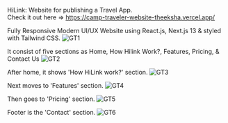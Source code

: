 HiLink: Website for publishing a Travel App.</br>
Check it out here => https://camp-traveler-website-theeksha.vercel.app/ </br>

Fully Responsive Modern UI/UX Website using React.js, Next.js 13 & styled with Tailwind CSS.
![GT1](https://github.com/user-attachments/assets/1fc45f1d-ba76-47e2-8035-8a7185ea3df2)

It consist of five sections as Home, How Hilink Work?, Features, Pricing, & Contact Us
![GT2](https://github.com/user-attachments/assets/d6c7ad65-56af-49dc-8194-4a2e46cd4886)

After home, it shows 'How HiLink work?' section.
![GT3](https://github.com/user-attachments/assets/4ca6f90a-580f-4a03-98c1-b1b410423fae)

Next moves to 'Features' section.
![GT4](https://github.com/user-attachments/assets/04685e73-0047-4bba-aa8d-8b8627a818df)

Then goes to 'Pricing' section.
![GT5](https://github.com/user-attachments/assets/fae1f2dd-0151-444a-b453-9da95190ac61)

Footer is the 'Contact' section.
![GT6](https://github.com/user-attachments/assets/60158aeb-2867-4d3c-8bf9-c8f04d7dc97d)
